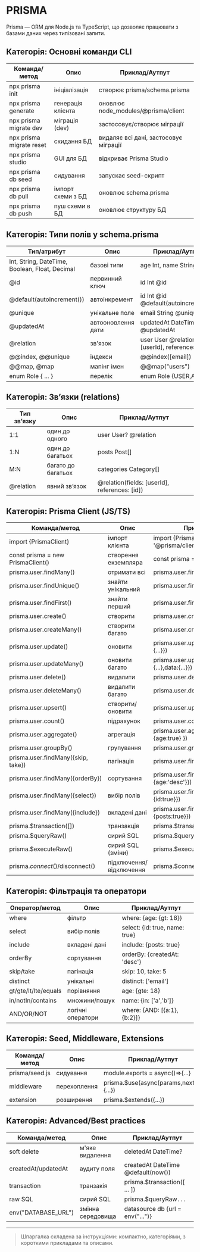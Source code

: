 # PRISMA

Prisma — ORM для Node.js та TypeScript, що дозволяє працювати з базами даних через типізовані запити.

## Категорія: Основні команди CLI

| Команда/метод            | Опис              | Приклад/Аутпут                        |
| ------------------------ | ----------------- | ------------------------------------- |
| npx prisma init          | ініціалізація     | створює prisma/schema.prisma          |
| npx prisma generate      | генерація клієнта | оновлює node_modules/@prisma/client   |
| npx prisma migrate dev   | міграція (dev)    | застосовує/створює міграції           |
| npx prisma migrate reset | скидання БД       | видаляє всі дані, застосовує міграції |
| npx prisma studio        | GUI для БД        | відкриває Prisma Studio               |
| npx prisma db seed       | сидування         | запускає seed-скрипт                  |
| npx prisma db pull       | імпорт схеми з БД | оновлює schema.prisma                 |
| npx prisma db push       | пуш схеми в БД    | оновлює структуру БД                  |

## Категорія: Типи полів у schema.prisma

| Тип/атрибут                                    | Опис               | Приклад/Аутпут                                          |
| ---------------------------------------------- | ------------------ | ------------------------------------------------------- |
| Int, String, DateTime, Boolean, Float, Decimal | базові типи        | age Int, name String, ...                               |
| @id                                            | первинний ключ     | id Int @id                                              |
| @default(autoincrement())                      | автоінкремент      | id Int @id @default(autoincrement())                    |
| @unique                                        | унікальне поле     | email String @unique                                    |
| @updatedAt                                     | автооновлення дати | updatedAt DateTime @updatedAt                           |
| @relation                                      | зв'язок            | user User @relation(fields: [userId], references: [id]) |
| @@index, @@unique                              | індекси            | @@index([email])                                        |
| @@map, @map                                    | мапінг імен        | @@map("users")                                          |
| enum Role { ... }                              | перелік            | enum Role {USER,ADMIN}                                  |

## Категорія: Зв’язки (relations)

| Тип зв’язку | Опис               | Приклад/Аутпут                                |
| ----------- | ------------------ | --------------------------------------------- |
| 1:1         | один до одного     | user User? @relation                          |
| 1:N         | один до багатьох   | posts Post[]                                  |
| M:N         | багато до багатьох | categories Category[]                         |
| @relation   | явний зв’язок      | @relation(fields: [userId], references: [id]) |

## Категорія: Prisma Client (JS/TS)

| Команда/метод                      | Опис                    | Приклад/Аутпут                                   |
| ---------------------------------- | ----------------------- | ------------------------------------------------ |
| import {PrismaClient}              | імпорт клієнта          | import {PrismaClient} from '@prisma/client'      |
| const prisma = new PrismaClient()  | створення екземпляра    | const prisma = new PrismaClient()                |
| prisma.user.findMany()             | отримати всі            | prisma.user.findMany()                           |
| prisma.user.findUnique()           | знайти унікальний       | prisma.user.findUnique({where:{id:1}})           |
| prisma.user.findFirst()            | знайти перший           | prisma.user.findFirst({where:{...}})             |
| prisma.user.create()               | створити                | prisma.user.create({data:{...}})                 |
| prisma.user.createMany()           | створити багато         | prisma.user.createMany({data:[...]})             |
| prisma.user.update()               | оновити                 | prisma.user.update({where:{id:1},data:{...}})    |
| prisma.user.updateMany()           | оновити багато          | prisma.user.updateMany({where:{...},data:{...}}) |
| prisma.user.delete()               | видалити                | prisma.user.delete({where:{id:1}})               |
| prisma.user.deleteMany()           | видалити багато         | prisma.user.deleteMany({where:{...}})            |
| prisma.user.upsert()               | створити/оновити        | prisma.user.upsert({...})                        |
| prisma.user.count()                | підрахунок              | prisma.user.count()                              |
| prisma.user.aggregate()            | агрегація               | prisma.user.aggregate({ \_avg: {age:true} })     |
| prisma.user.groupBy()              | групування              | prisma.user.groupBy({by:['role']})               |
| prisma.user.findMany({skip, take}) | пагінація               | prisma.user.findMany({skip:10,take:5})           |
| prisma.user.findMany({orderBy})    | сортування              | prisma.user.findMany({orderBy:{age:'desc'}})     |
| prisma.user.findMany({select})     | вибір полів             | prisma.user.findMany({select:{id:true}})         |
| prisma.user.findMany({include})    | вкладені дані           | prisma.user.findMany({include:{posts:true}})     |
| prisma.$transaction([])            | транзакція              | prisma.$transaction([ ... ])                     |
| prisma.$queryRaw()                 | сирий SQL               | prisma.$queryRaw`SELECT * FROM User`             |
| prisma.$executeRaw()               | сирий SQL (зміни)       | prisma.$executeRaw`DELETE FROM ...`              |
| prisma.$connect()/$disconnect()    | підключення/відключення | prisma.$connect()                                |

## Категорія: Фільтрація та оператори

| Оператор/метод       | Опис              | Приклад/Аутпут                 |
| -------------------- | ----------------- | ------------------------------ |
| where                | фільтр            | where: {age: {gt: 18}}         |
| select               | вибір полів       | select: {id: true, name: true} |
| include              | вкладені дані     | include: {posts: true}         |
| orderBy              | сортування        | orderBy: {createdAt: 'desc'}   |
| skip/take            | пагінація         | skip: 10, take: 5              |
| distinct             | унікальні         | distinct: ['email']            |
| gt/gte/lt/lte/equals | порівняння        | age: {gte: 18}                 |
| in/notIn/contains    | множини/пошук     | name: {in: ['a','b']}          |
| AND/OR/NOT           | логічні оператори | where: {AND: [{a:1},{b:2}]}    |

## Категорія: Seed, Middleware, Extensions

| Команда/метод  | Опис         | Приклад/Аутпут                         |
| -------------- | ------------ | -------------------------------------- |
| prisma/seed.js | сидування    | module.exports = async()=>{...}        |
| middleware     | перехоплення | prisma.$use(async(params,next)=>{...}) |
| extension      | розширення   | prisma.$extends({...})                 |

## Категорія: Advanced/Best practices

| Команда/метод       | Опис              | Приклад/Аутпут                     |
| ------------------- | ----------------- | ---------------------------------- |
| soft delete         | м'яке видалення   | deletedAt DateTime?                |
| createdAt/updatedAt | аудиту поля       | createdAt DateTime @default(now()) |
| transaction         | транзакія         | prisma.$transaction([ ... ])       |
| raw SQL             | сирий SQL         | prisma.$queryRaw`...`              |
| env("DATABASE_URL") | змінна середовища | datasource db {url = env("...")}   |

---

> Шпаргалка складена за інструкціями: компактно, категоріями, з короткими прикладами та описами.
